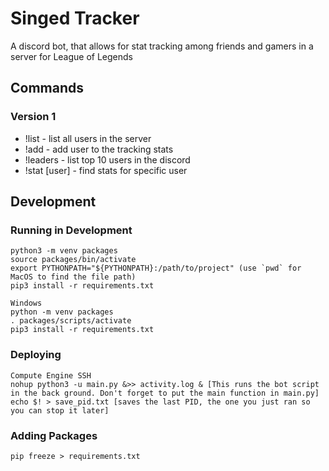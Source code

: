 # Singed Tracker
A discord bot, that allows for stat tracking among friends and gamers in a server for League of Legends

## Commands

### Version 1 

- !list - list all users in the server
- !add - add user to the tracking stats
- !leaders - list top 10 users in the discord
- !stat [user] - find stats for specific user

## Development

### Running in Development
```
python3 -m venv packages
source packages/bin/activate
export PYTHONPATH="${PYTHONPATH}:/path/to/project" (use `pwd` for MacOS to find the file path)
pip3 install -r requirements.txt
```

```
Windows
python -m venv packages
. packages/scripts/activate
pip3 install -r requirements.txt
```

### Deploying
```
Compute Engine SSH
nohup python3 -u main.py &>> activity.log & [This runs the bot script in the back ground. Don't forget to put the main function in main.py]
echo $! > save_pid.txt [saves the last PID, the one you just ran so you can stop it later]

```

### Adding Packages
```
pip freeze > requirements.txt
```
